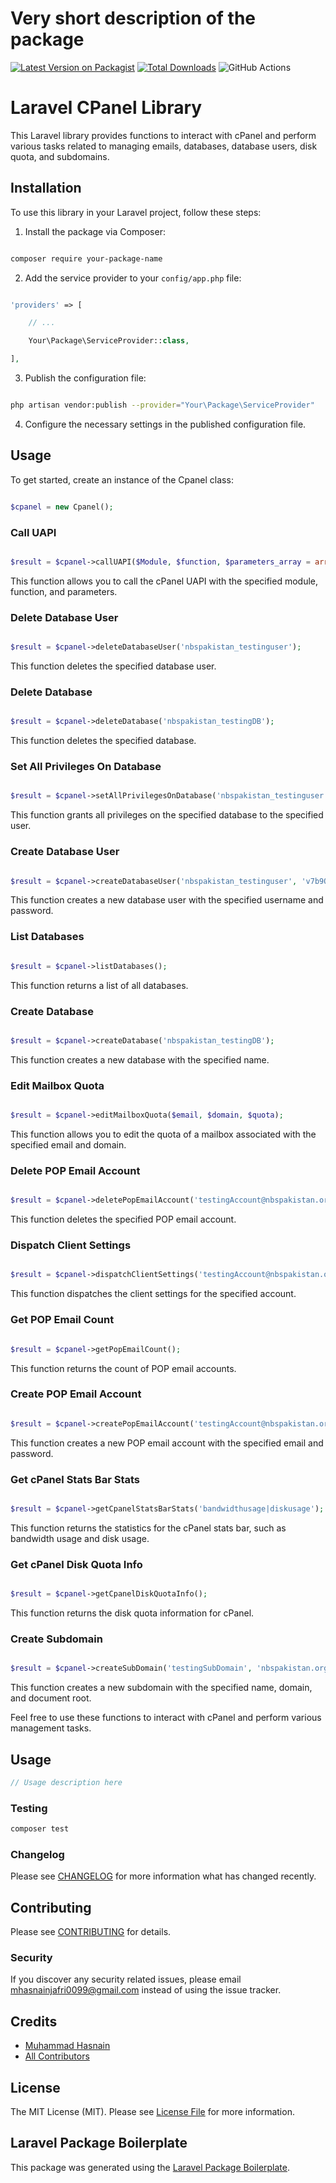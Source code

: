 # Very short description of the package

[![Latest Version on Packagist](https://img.shields.io/packagist/v/hasnain/cpanel.svg?style=flat-square)](https://packagist.org/packages/hasnain/cpanel)
[![Total Downloads](https://img.shields.io/packagist/dt/hasnain/cpanel.svg?style=flat-square)](https://packagist.org/packages/hasnain/cpanel)
![GitHub Actions](https://github.com/hasnain/cpanel/actions/workflows/main.yml/badge.svg)

# Laravel CPanel Library

This Laravel library provides functions to interact with cPanel and perform various tasks related to managing emails, databases, database users, disk quota, and subdomains.

## Installation

To use this library in your Laravel project, follow these steps:

1. Install the package via Composer:

```bash

composer require your-package-name

```

2. Add the service provider to your `config/app.php` file:

```php

'providers' => [

    // ...

    Your\Package\ServiceProvider::class,

],

```

3. Publish the configuration file:

```bash

php artisan vendor:publish --provider="Your\Package\ServiceProvider"

```

4. Configure the necessary settings in the published configuration file.

## Usage

To get started, create an instance of the Cpanel class:

```php

$cpanel = new Cpanel();

```

### Call UAPI

```php

$result = $cpanel->callUAPI($Module, $function, $parameters_array = array());

```

This function allows you to call the cPanel UAPI with the specified module, function, and parameters.

### Delete Database User

```php

$result = $cpanel->deleteDatabaseUser('nbspakistan_testinguser');

```

This function deletes the specified database user.

### Delete Database

```php

$result = $cpanel->deleteDatabase('nbspakistan_testingDB');

```

This function deletes the specified database.

### Set All Privileges On Database

```php

$result = $cpanel->setAllPrivilegesOnDatabase('nbspakistan_testinguser', 'nbspakistan_testingDB');

```

This function grants all privileges on the specified database to the specified user.

### Create Database User

```php

$result = $cpanel->createDatabaseUser('nbspakistan_testinguser', 'v7b9O8B!46tp');

```

This function creates a new database user with the specified username and password.

### List Databases

```php

$result = $cpanel->listDatabases();

```

This function returns a list of all databases.

### Create Database

```php

$result = $cpanel->createDatabase('nbspakistan_testingDB');

```

This function creates a new database with the specified name.

### Edit Mailbox Quota

```php

$result = $cpanel->editMailboxQuota($email, $domain, $quota);

```

This function allows you to edit the quota of a mailbox associated with the specified email and domain.

### Delete POP Email Account

```php

$result = $cpanel->deletePopEmailAccount('testingAccount@nbspakistan.org');

```

This function deletes the specified POP email account.

### Dispatch Client Settings

```php

$result = $cpanel->dispatchClientSettings('testingAccount@nbspakistan.org', 'account');

```

This function dispatches the client settings for the specified account.

### Get POP Email Count

```php

$result = $cpanel->getPopEmailCount();

```

This function returns the count of POP email accounts.

### Create POP Email Account

```php

$result = $cpanel->createPopEmailAccount('testingAccount@nbspakistan.org', 'v7b9O8B!46tp');

```

This function creates a new POP email account with the specified email and password.

### Get cPanel Stats Bar Stats

```php

$result = $cpanel->getCpanelStatsBarStats('bandwidthusage|diskusage');

```

This function returns the statistics for the cPanel stats bar, such as bandwidth usage and disk usage.

### Get cPanel Disk Quota Info

```php

$result = $cpanel->getCpanelDiskQuotaInfo();

```

This function returns the disk quota information for cPanel.

### Create Subdomain

```php

$result = $cpanel->createSubDomain('testingSubDomain', 'nbspakistan.org', '/home/nbspakistan/public_html/testingSubDomain');

```

This function creates a new subdomain with the specified name, domain, and document root.

Feel free to use these functions to interact with cPanel and perform various management tasks.



## Usage

```php
// Usage description here
```

### Testing

```bash
composer test
```

### Changelog

Please see [CHANGELOG](CHANGELOG.md) for more information what has changed recently.

## Contributing

Please see [CONTRIBUTING](CONTRIBUTING.md) for details.

### Security

If you discover any security related issues, please email mhasnainjafri0099@gmail.com instead of using the issue tracker.

## Credits

-   [Muhammad Hasnain](https://github.com/hasnain)
-   [All Contributors](../../contributors)

## License

The MIT License (MIT). Please see [License File](LICENSE.md) for more information.

## Laravel Package Boilerplate

This package was generated using the [Laravel Package Boilerplate](https://laravelpackageboilerplate.com).
